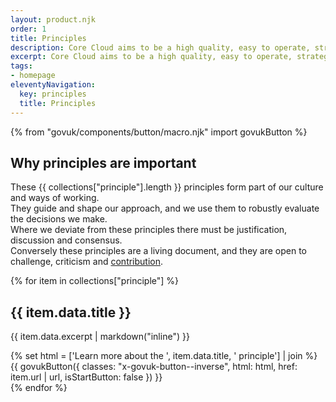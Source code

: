 ```yaml
---
layout: product.njk
order: 1
title: Principles
description: Core Cloud aims to be a high quality, easy to operate, strategic platform.
excerpt: Core Cloud aims to be a high quality, easy to operate, strategic platform.
tags:
- homepage
eleventyNavigation:
  key: principles
  title: Principles
---
```

{% from "govuk/components/button/macro.njk" import govukButton %}

## Why principles are important
These {{ collections["principle"].length }} principles form part of our culture and ways of working. \
They guide and shape our approach, and we use them to robustly evaluate the decisions we make. \
Where we deviate from these principles there must be justification, discussion and consensus. \
Conversely these principles are a living document, and they are open to challenge, criticism and [contribution](https://github.com/UKHomeOffice/core-cloud).


<div class="flex-items">

{% for item in collections["principle"] %}
  <div>
    <h2 class="govuk-heading-m govuk-!-font-size-27">{{ item.data.title }}</h2>
    <p class="govuk-body">{{ item.data.excerpt | markdown("inline") }}</p>
    {% set html = ['Learn more<span class="no-presentation"> about the ', item.data.title, ' principle</span>'] | join %}
        {{ govukButton({
          classes: "x-govuk-button--inverse",
          html: html,
          href: item.url | url,
          isStartButton: false
        }) }}
  </div>
{% endfor %}
</div>
